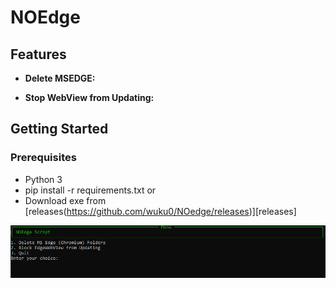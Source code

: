 # NOEdge

## Features

- **Delete MSEDGE:** 

- **Stop WebView from Updating:** 


## Getting Started

### Prerequisites

- Python 3
- pip install -r requirements.txt
  or
- Download exe from [releases(https://github.com/wuku0/NOedge/releases)][releases]


![CommandUI](CRBo60k.png "Showcase")
